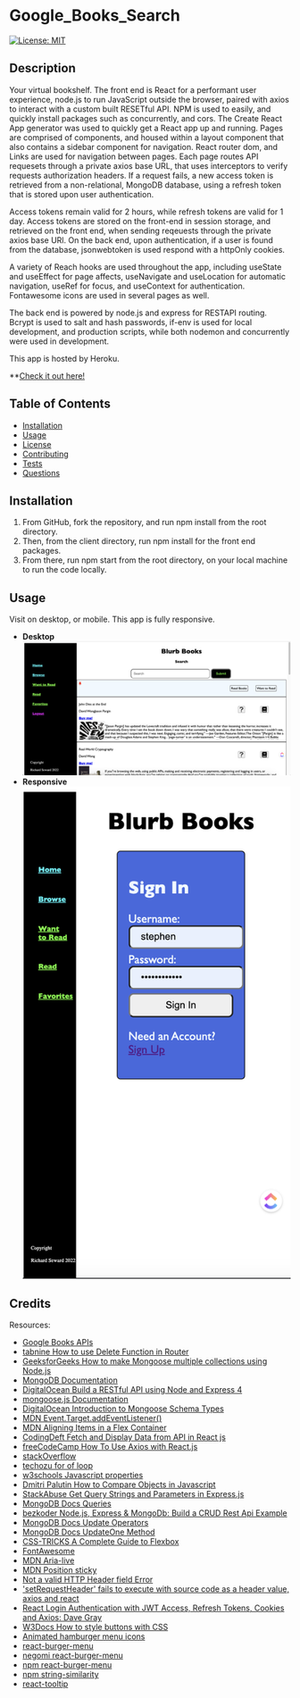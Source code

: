# Google_Books_Search
[![License: MIT](https://img.shields.io/badge/License-MIT-yellow.svg)](https://opensource.org/licenses/MIT)

## Description
Your virtual bookshelf. The front end is React for a performant user experience, node.js to run JavaScript outside the browser, paired with axios to interact with a custom built RESETful API. NPM is used to easily, and quickly install packages such as concurrently, and cors. The Create React App generator was used to quickly get a React app up and running. Pages are comprised of components, and housed within a layout component that also contains a sidebar component for navigation. React router dom, and Links are used for navigation between pages. Each page routes API requesets through a private axios base URL, that uses interceptors to verify requests authorization headers. If a request fails, a new access token is retrieved from a non-relational, MongoDB database, using a refresh token that is stored upon user authentication.

Access tokens remain valid for 2 hours, while refresh tokens are valid for 1 day. Access tokens are stored on the front-end in session storage, and retrieved on the front end, when sending reqeuests through the private axios base URl. On the back end, upon authentication, if a user is found from the database, jsonwebtoken is used respond with a httpOnly cookies.

A variety of Reach hooks are used throughout the app, including useState and useEffect for page affects, useNavigate and useLocation for automatic navigation, useRef for focus, and useContext for authentication. Fontawesome icons are used in several pages as well.

The back end is powered by node.js and express for RESTAPI routing. Bcrypt is used to salt and hash passwords, if-env is used for local development, and production scripts, while both nodemon and concurrently were used in development.

This app is hosted by Heroku.

**[Check it out here!](https://blurb-books.herokuapp.com/)

## Table of Contents
* [Installation](#installation)
* [Usage](#usage)
* [License](#usage)
* [Contributing](#contributing)
* [Tests](#tests)
* [Questions](#questions)

## Installation
1. From GitHub, fork the repository, and run npm install from the root directory. 
2. Then, from the client directory, run npm install for the front end packages. 
3. From there, run npm start from the root directory, on your local machine to run the code locally.

## Usage
Visit on desktop, or mobile. This app is fully responsive.

* **Desktop**  
![Desktop](client/src/components/Images/google_books_search.png)
* **Responsive**  
![Mobile Friendly](client/src/components/Images/google_books_search_mobile.png)

## Credits
Resources:
* [Google Books APIs](https://developers.google.com/books/docs/v1/using)
* [tabnine How to use Delete Function in Router](https://www.tabnine.com/code/javascript/functions/express/Router/delete)
* [GeeksforGeeks How to make Mongoose multiple collections using Node.js](https://www.geeksforgeeks.org/how-to-make-mongoose-multiple-collections-using-node-js/)
* [MongoDB Documentation](https://docs.mongodb.com/manual/reference/method/db.createCollection/)
* [DigitalOcean Build a RESTful API using Node and Express 4](https://www.digitalocean.com/community/tutorials/build-a-restful-api-using-node-and-express-4)
* [mongoose.js Documentation](https://mongoosejs.com/)
* [DigitalOcean Introduction to Mongoose Schema Types](https://attacomsian.com/blog/mongoose-schema-types#arrays)
* [MDN Event.Target.addEventListener()](https://developer.mozilla.org/en-US/docs/Web/API/EventTarget/addEventListener)
* [MDN Aligning Items in a Flex Container](https://developer.mozilla.org/en-US/docs/Web/CSS/CSS_Flexible_Box_Layout/Aligning_Items_in_a_Flex_Container)
* [CodingDeft Fetch and Display Data from API in React js](https://www.codingdeft.com/posts/react-fetch-data-api/)
* [freeCodeCamp How To Use Axios with React.js](https://www.freecodecamp.org/news/how-to-use-axios-with-react/#how-to-make-a-put-request)
* [stackOverflow](https://stackoverflow.com/questions/55987953/how-do-i-update-states-onchange-in-an-array-of-object-in-react-hooks)
* [techozu for of loop](https://techozu.com/exit-foreach-loop-javascript/#:~:text=Officially%2C%20there%20is%20no%20proper,consider%20using%20a%20traditional%20loop.)
* [w3schools Javascript properties](https://www.w3schools.com/js/js_object_properties.asp)
* [Dmitri Palutin How to Compare Objects in Javascript](https://dmitripavlutin.com/how-to-compare-objects-in-javascript/)
* [StackAbuse Get Query Strings and Parameters in Express.js](https://stackabuse.com/get-query-strings-and-parameters-in-express-js/)
* [MongoDB Docs Queries](https://mongodb.github.io/node-mongodb-native/markdown-docs/queries.html)
* [bezkoder Node.js, Express & MongoDb: Build a CRUD Rest Api Example](https://www.bezkoder.com/node-express-mongodb-crud-rest-api/)
* [MongoDB Docs Update Operators](https://www.mongodb.com/docs/manual/reference/operator/update/#std-label-update-operators)
* [MongoDB Docs UpdateOne Method](https://www.mongodb.com/docs/manual/reference/method/db.collection.updateOne/#mongodb-method-db.collection.updateOne)
* [CSS-TRICKS A Complete Guide to Flexbox](https://css-tricks.com/snippets/css/a-guide-to-flexbox/)
* [FontAwesome](https://fontawesome.com/icons/thumbtack?s=solid)
* [MDN Aria-live](https://www.youtube.com/redirect?event=video_description&redir_token=QUFFLUhqa21naWFSbzh6UFVGVV9NMG5fR1VVZ2VHSGJYd3xBQ3Jtc0trU1JQUzg4cXRXRW9yUWNYSVBYN1lkYWRrRlFNWlhhMnZDWWIzUFBmMGpNR09QS203Z3lqUlkyZFhSc18zU09rN3JiVXlMaVJ0bElIMzdrcjBzbnZzVE9idm8xdGQ1N0xGLUVycUVJaE1OV25mLTlTcw&q=https%3A%2F%2Fdeveloper.mozilla.org%2Fen-US%2Fdocs%2FWeb%2FAccessibility%2FARIA%2FAttributes%2Faria-live&v=brcHK3P6ChQ)
* [MDN Position sticky](https://developer.mozilla.org/en-US/docs/Web/CSS/position)
* [Not a valid HTTP Header field Error](https://github.com/axios/axios/issues/5143)
* ['setRequestHeader' fails to execute with source code as a header value, axios and react](https://stackoverflow.com/questions/74166648/setrequestheader-fails-to-execute-with-source-code-as-a-header-value-axios-an/74308583#74308583)
* [React Login Authentication with JWT Access, Refresh Tokens, Cookies and Axios: Dave Gray](https://www.youtube.com/watch?v=nI8PYZNFtac&t=1979s)
* [W3Docs How to style buttons with CSS](https://www.w3docs.com/snippets/css/how-to-style-buttons-with-css.html)
* [Animated hamburger menu icons](https://hamburger-react.netlify.app/)
* [react-burger-menu](https://negomi.github.io/react-burger-menu/)
* [negomi react-burger-menu](https://github.com/negomi/react-burger-menu)
* [npm react-burger-menu](https://www.npmjs.com/package/react-burger-menu?activeTab=readme)
* [npm string-similarity](https://www.npmjs.com/package/string-similarity)
* [react-tooltip](https://www.npmjs.com/package/react-tooltip)
